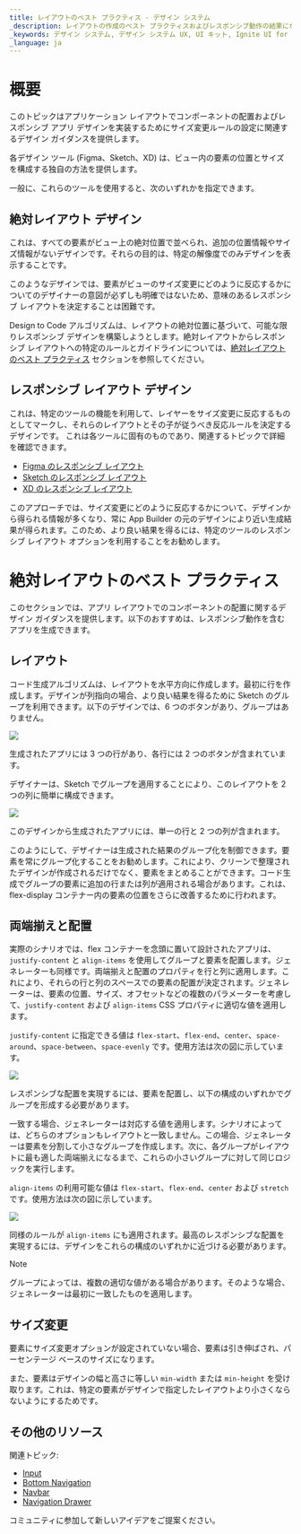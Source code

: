 ```yaml
---
title: レイアウトのベスト プラクティス - デザイン システム
_description: レイアウトの作成のベスト プラクティスおよびレスポンシブ動作の結果になるサイズ変更構成のベスト プラクティス。
_keywords: デザイン システム, デザイン システム UX, UI キット, Ignite UI for Angular, Angular 向けデザイン キット, HTML, HTML へのデザイン, UI キット
_language: ja
---
```



# 概要

このトピックはアプリケーション レイアウトでコンポーネントの配置およびレスポンシブ アプリ デザインを実装するためにサイズ変更ルールの設定に関連するデザイン ガイダンスを提供します。

各デザイン ツール (Figma、Sketch、XD) は、ビュー内の要素の位置とサイズを構成する独自の方法を提供します。

一般に、これらのツールを使用すると、次のいずれかを指定できます。

## 絶対レイアウト デザイン

  これは、すべての要素がビュー上の絶対位置で並べられ、追加の位置情報やサイズ情報がないデザインです。それらの目的は、特定の解像度でのみデザインを表示することです。

  このようなデザインでは、要素がビューのサイズ変更にどのように反応するかについてのデザイナーの意図が必ずしも明確ではないため、意味のあるレスポンシブ レイアウトを決定することは困難です。

  Design to Code アルゴリズムは、レイアウトの絶対位置に基づいて、可能な限りレスポンシブ デザインを構築しようとします。絶対レイアウトからレスポンシブ レイアウトへの特定のルールとガイドラインについては、[絶対レイアウトのベスト プラクティス](./best-layout-practices.md#レイアウト) セクションを参照してください。
  
## レスポンシブ レイアウト デザイン

  これは、特定のツールの機能を利用して、レイヤーをサイズ変更に反応するものとしてマークし、それらのレイアウトとその子が従うべき反応ルールを決定するデザインです。
    これは各ツールに固有のものであり、関連するトピックで詳細を確認できます。

  - [Figma のレスポンシブ レイアウト](./best-layout-practices-figma.md)
  - [Sketch のレスポンシブ レイアウト](./best-layout-practices-sketch.md)
  - [XD のレスポンシブ レイアウト](./best-layout-practices-xd.md)
  
  このアプローチでは、サイズ変更にどのように反応するかについて、デザインから得られる情報が多くなり、常に App Builder の元のデザインにより近い生成結果が得られます。このため、より良い結果を得るには、特定のツールのレスポンシブ レイアウト オプションを利用することをお勧めします。

# 絶対レイアウトのベスト プラクティス

このセクションでは、アプリ レイアウトでのコンポーネントの配置に関するデザイン ガイダンスを提供します。以下のおすすめは、レスポンシブ動作を含むアプリを生成できます。

## レイアウト

コード生成アルゴリズムは、レイアウトを水平方向に作成します。最初に行を作成します。デザインが列指向の場合、より良い結果を得るために Sketch のグループを利用できます。以下のデザインでは、6 つのボタンがあり、グループはありません。

<img class="responsive-img" src="./images/layout-rows.png" />

生成されたアプリには 3 つの行があり、各行には 2 つのボタンが含まれています。

デザイナーは、Sketch でグループを適用することにより、このレイアウトを 2 つの列に簡単に構成できます。

<img class="responsive-img" src="./images/layout-columns.png" />

このデザインから生成されたアプリには、単一の行と 2 つの列が含まれます。

このようにして、デザイナーは生成された結果のグループ化を制御できます。要素を常にグループ化することをお勧めします。これにより、クリーンで整理されたデザインが作成されるだけでなく、要素をまとめることができます。コード生成でグループの要素に追加の行または列が適用される場合があります。これは、flex-display コンテナー内の要素の位置をさらに改善するために行われます。

## 両端揃えと配置
実際のシナリオでは、flex コンテナーを念頭に置いて設計されたアプリは、`justify-content` と `align-items` を使用してグループと要素を配置します。ジェネレーターも同様です。両端揃えと配置のプロパティを行と列に適用します。これにより、それらの行と列のスペースでの要素の配置が決定されます。ジェネレーターは、要素の位置、サイズ、オフセットなどの複数のパラメーターを考慮して、`justify-content` および `align-items` CSS プロパティに適切な値を適用します。

`justify-content` に指定できる値は `flex-start`、`flex-end`、`center`、`space-around`、`space-between`、`space-evenly` です。使用方法は次の図に示しています。

<img class="responsive-img" src="./images/layout-justify-content.png" />

レスポンシブな配置を実現するには、要素を配置し、以下の構成のいずれかでグループを形成する必要があります。

一致する場合、ジェネレーターは対応する値を適用します。シナリオによっては、どちらのオプションもレイアウトと一致しません。この場合、ジェネレーターは要素を分割して小さなグループを作成します。次に、各グループがレイアウトに最も適した両端揃えになるまで、これらの小さいグループに対して同じロジックを実行します。

`align-items` の利用可能な値は `flex-start`、`flex-end`、`center` および `stretch` です。使用方法は次の図に示しています。

<img class="responsive-img" src="./images/layout-align-items.png" />

同様のルールが `align-items` にも適用されます。最高のレスポンシブな配置を実現するには、デザインをこれらの構成のいずれかに近づける必要があります。

> [!Note]
> グループによっては、複数の適切な値がある場合があります。そのような場合、ジェネレーターは最初に一致したものを適用します。

## サイズ変更

要素にサイズ変更オプションが設定されていない場合、要素は引き伸ばされ、パーセンテージ ベースのサイズになります。

また、要素はデザインの幅と高さに等しい `min-width` または `min-height` を受け取ります。これは、特定の要素がデザインで指定したレイアウトより小さくならないようにするためです。

## その他のリソース

関連トピック:

- [Input](components/input.md)
- [Bottom Navigation](components/bottom-nav.md)
- [Navbar](components/navbar.md)
- [Navigation Drawer](components/nav-drawer.md)
  <div class="divider--half"></div>

コミュニティに参加して新しいアイデアをご提案ください。



